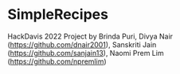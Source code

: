 # SimpleRecipes
HackDavis 2022 Project
by Brinda Puri,
   Divya Nair (https://github.com/dnair2001),
   Sanskriti Jain (https://github.com/sanjain13),
   Naomi Prem Lim (https://github.com/npremlim) 
